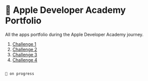 #  Apple Developer Academy Portfolio
All the apps portfolio during the Apple Developer Academy journey. 
<br/>
1. [Challenge 1](https://github.com/Jevania/Apple-Developer-Academy-Portfolio/tree/main/Nano%20Challenge/2)
2. [Challenge 2](https://github.com/Jevania/Apple-Developer-Academy-Portfolio/tree/main/Mini%20Challenge/1)
3. [Challenge 3](https://github.com/Jevania/Apple-Developer-Academy-Portfolio/tree/main/Mini%20Challenge/2)
4. [Challenge 4](https://github.com/Jevania/Apple-Developer-Academy-Portfolio/tree/main/Nano%20Challenge/3)

## 
`🚧 on progress`
